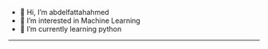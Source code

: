 - 👋 Hi, I’m abdelfattahahmed
- 👀 I’m interested in Machine Learning 
- 🌱 I’m currently learning python
- -----------------------------------------

<!---
abdelfattahahmed78/abdelfattahahmed78 is a ✨ special ✨ repository because its `README.md` (this file) appears on your GitHub profile.
You can click the Preview link to take a look at your changes.
--->
